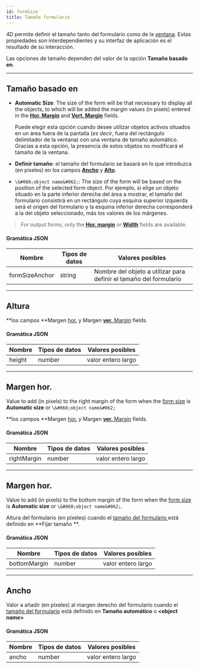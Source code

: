 ```yaml
---
id: formSize
title: Tamaño formulario
---
```


 
4D permite definir el tamaño tanto del formulario como de la [ventana](properties_WindowSize.md). Estas propiedades son interdependientes y su interfaz de aplicación es el resultado de su interacción.

Las opciones de tamaño dependen del valor de la opción **Tamaño basado en**.

---
## Tamaño basado en


*   **Automatic Size**: The size of the form will be that necessary to display all the objects, to which will be added the margin values (in pixels) entered in the [**Hor. Margin**](#hor-margin) and [**Vert. Margin**](#vert-margin) fields.

    Puede elegir esta opción cuando desee utilizar objetos activos situados en un área fuera de la pantalla (*es decir*, fuera del rectángulo delimitador de la ventana) con una ventana de tamaño automático. Gracias a esta opción, la presencia de estos objetos no modificará el tamaño de la ventana.


*   **Definir tamaño**: el tamaño del formulario se basará en lo que introduzca (en píxeles) en los campos [**Ancho**](#width) y [**Alto**](#height).

*   `\&#060;object name&#062;`: The size of the form will be based on the position of the selected form object. Por ejemplo, si elige un objeto situado en la parte inferior derecha del área a mostrar, el tamaño del formulario consistirá en un rectángulo cuya esquina superior izquierda será el origen del formulario y la esquina inferior derecha corresponderá a la del objeto seleccionado, más los valores de los márgenes.


> For output forms, only the [**Hor. margin**](#hor-margin) or [**Width**](#width) fields are available.


#### Gramática JSON

| Nombre         | Tipos de datos | Valores posibles                                                   |
| -------------- | -------------- | ------------------------------------------------------------------ |
| formSizeAnchor | string         | Nombre del objeto a utilizar para definir el tamaño del formulario |

---
## Altura

**los campos **Margen [hor.](#hor-margin) y Margen [**ver.** Margin</strong>](#vert-margin) fields.


#### Gramática JSON

| Nombre | Tipos de datos | Valores posibles   |
| ------ | -------------- | ------------------ |
| height | number         | valor entero largo |


---
## Margen hor.

Value to add (in pixels) to the right margin of the form when the [form size](#size-based-on) is **Automatic size** or `\&#060;object name&#062;`


**los campos **Margen [hor.](#hor-margin) y Margen [**ver.** Margin</strong>](#vert-margin) fields.

#### Gramática JSON

| Nombre      | Tipos de datos | Valores posibles   |
| ----------- | -------------- | ------------------ |
| rightMargin | number         | valor entero largo |


---

## Margen hor.

Value to add (in pixels) to the bottom margin of the form when the [form size](#size-based-on) is **Automatic size** or `\&#060;object name&#062;`.

Altura del formulario (en píxeles) cuando el [ tamaño del formulario ](#size-based-on) está definido en **Fijar tamaño **.

#### Gramática JSON

| Nombre       | Tipos de datos | Valores posibles   |
| ------------ | -------------- | ------------------ |
| bottomMargin | number         | valor entero largo |


---
## Ancho

Valor a añadir (en píxeles) al margen derecho del formulario cuando el [tamaño del formulario](#size-based-on) está definido en **Tamaño automático** o **\<object name>**


#### Gramática JSON

| Nombre | Tipos de datos | Valores posibles   |
| ------ | -------------- | ------------------ |
| ancho  | number         | valor entero largo |

